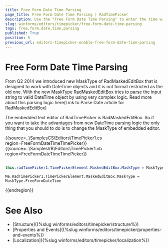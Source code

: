 ```yaml
---
title: Free Form Date Time Parsing
page_title: Free Form Date Time Parsing | RadTimePicker
description: Use the "Free Form Date Time Parsing" to enter the time without specifying a strict format.
slug: winforms/editors/timepicker/free-form-date-time-parsing
tags: free,form,date,time,parsing
published: True
position: 5
previous_url: editors-timepicker-enable-free-form-date-time-parsing
---
```


# Free Form Date Time Parsing
 

From Q2 2014 we introduced new MaskType of RadMaskedEditBox that is designed to work with DateTime objects and it is not format restricted as the old one. With the new MaskType RadMaskedEditBox tries to parse the input string to valid DateTime object by using very complex logic.  Read more about this parsing logic here(Link to Parse Date article for RadMaskedEditBox)
      

The embedded text editor of RadTimePicker is RadMaskedEditBox. So if you want to take the advantages from new DateTime parsing logic the only thing that you should to do is to change the MaskType of embedded editor.
       
{{source=..\SamplesCS\Editors\TimePicker1.cs region=FreeFormDateTimeTimePicker}} 
{{source=..\SamplesVB\Editors\TimePicker1.vb region=FreeFormDateTimeTimePicker}} 

````C#
            
this.radTimePicker1.TimePickerElement.MaskedEditBox.MaskType = MaskType.FreeFormDateTime;

````
````VB.NET
Me.RadTimePicker1.TimePickerElement.MaskedEditBox.MaskType = MaskType.FreeFormDateTime

````

{{endregion}} 
 

# See Also

* [Structure]({%slug winforms/editors/timepicker/structure%})
* [Properties and Events]({%slug winforms/editors/timepicker/properties-and-events%})
* [Localization]({%slug winforms/editors/timepicker/localization%})
 